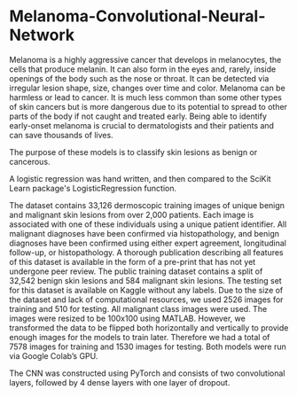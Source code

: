 # Melanoma-Convolutional-Neural-Network
  Melanoma is a highly aggressive cancer that develops in melanocytes, the cells that produce melanin. It can also form in the eyes and, rarely, inside openings of the body such as the nose or throat. It can be detected via irregular lesion shape, size, changes over time and color. Melanoma can be harmless or  lead to cancer. It is much less common than some other types of skin cancers but is more dangerous due to its potential to spread to other parts of the body if not caught and treated early. Being able to identify early-onset melanoma is crucial to dermatologists and their patients and can save thousands of lives.

  The purpose of these models is to classify skin lesions as benign or cancerous.

  A logistic regression was hand written, and then compared to the SciKit Learn package's LogisticRegression function.
  
  The dataset contains 33,126 dermoscopic training images of unique benign and malignant skin lesions from over 2,000 patients. Each image is associated with one of these individuals using a unique patient identifier. All malignant diagnoses have been confirmed via histopathology, and benign diagnoses have been confirmed using either expert agreement, longitudinal follow-up, or histopathology. A thorough publication describing all features of this dataset is available in the form of a pre-print that has not yet undergone peer review. The public training dataset contains a split of 32,542 benign skin lesions and 584 malignant skin lesions.
The testing set for this dataset is available on Kaggle without any labels. Due to the size of the dataset and lack of computational resources, we used 2526 images for training and 510 for testing. All malignant class images were used. The images were resized to be 100x100 using MATLAB. However, we transformed the data to be flipped both horizontally and vertically to provide enough images for the models to train later. Therefore we had a total of 7578 images for training and 1530 images for testing. Both models were run via Google Colab’s GPU.

  The CNN was constructed using PyTorch and consists of two convolutional layers, followed by 4 dense layers with one layer of dropout.
